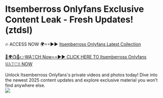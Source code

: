 # Itsemberross Onlyfans Exclusive Content Leak - Fresh Updates! (ztdsl)

🔥 ACCESS NOW 🌍==►► <a href="https://tinyurl.com/kvy9nzfs" rel="nofollow">Itsemberross Onlyfans Latest Collection</a>
<br><br>
[🔴🌍📺📱👉WA𝚃CH Now==►► CLICK HERE TO Itsemberross Onlyfans 𝚆𝙰𝚃𝙲𝙷 NOW](https://tinyurl.com/kvy9nzfs)
<br><br>
Unlock Itsemberross Onlyfans's private videos and photos today! Dive into the newest 2025 content updates and explore exclusive material you won’t find anywhere else.
<br>
<a href="https://tinyurl.com/kvy9nzfs" rel="nofollow" data-target="animated-image.originalLink"><img src="https://camo.githubusercontent.com/8a4f000d20f83aca3bf7ec5f350d767afa0574a8a352519fd8cfa583a6f93a33/68747470733a2f2f692e696d6775722e636f6d2f644a486b345a712e676966" data-canonical-src="https://i.imgur.com/dJHk4Zq.gif" style="max-width: 100%; display: inline-block;" data-target="animated-image.originalImage"></a>
<br>
